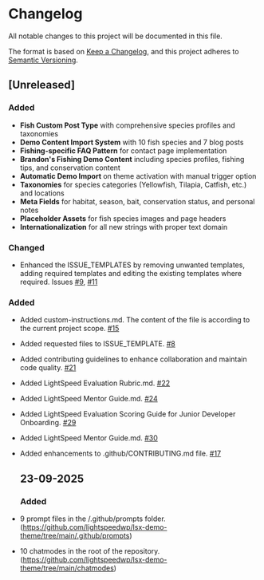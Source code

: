 # Changelog

All notable changes to this project will be documented in this file.

The format is based on [Keep a Changelog](https://keepachangelog.com/en/1.1.0/),
and this project adheres to [Semantic Versioning](https://semver.org/spec/v2.0.0.html).

## [Unreleased]

### Added
- **Fish Custom Post Type** with comprehensive species profiles and taxonomies
- **Demo Content Import System** with 10 fish species and 7 blog posts
- **Fishing-specific FAQ Pattern** for contact page implementation
- **Brandon's Fishing Demo Content** including species profiles, fishing tips, and conservation content
- **Automatic Demo Import** on theme activation with manual trigger option
- **Taxonomies** for species categories (Yellowfish, Tilapia, Catfish, etc.) and locations
- **Meta Fields** for habitat, season, bait, conservation status, and personal notes
- **Placeholder Assets** for fish species images and page headers
- **Internationalization** for all new strings with proper text domain

### Changed
- Enhanced the ISSUE_TEMPLATES by removing unwanted templates, adding required templates and editing the existing templates where required. Issues [#9](https://github.com/lightspeedwp/lsx-demo-theme/issues/9), [#11](https://github.com/lightspeedwp/lsx-demo-theme/issues/11)
### Added
- Added custom-instructions.md. The content of the file is according to the current project scope. [#15](https://github.com/lightspeedwp/lsx-demo-theme/issues/15)
- Added requested files to ISSUE_TEMPLATE. [#8](https://github.com/lightspeedwp/lsx-demo-theme/pull/8)
- Added contributing guidelines to enhance collaboration and maintain code quality. [#21](https://github.com/lightspeedwp/lsx-demo-theme/pull/21)
- Added LightSpeed Evaluation Rubric.md. [#22](https://github.com/lightspeedwp/lsx-demo-theme/issues/22)
- Added LightSpeed Mentor Guide.md. [#24](https://github.com/lightspeedwp/lsx-demo-theme/issues/24)
- Added LightSpeed Evaluation Scoring Guide for Junior Developer Onboarding. [#29](https://github.com/lightspeedwp/lsx-demo-theme/pull/29)
- Added LightSpeed Mentor Guide.md. [#30](https://github.com/lightspeedwp/lsx-demo-theme/pull/30)
- Added enhancements to .github/CONTRIBUTING.md file. [#17](https://github.com/lightspeedwp/lsx-demo-theme/issues/17)


  ## 23-09-2025

  ### Added
- 9 prompt files in the /.github/prompts folder. (https://github.com/lightspeedwp/lsx-demo-theme/tree/main/.github/prompts)
- 10 chatmodes in the root of the repository. (https://github.com/lightspeedwp/lsx-demo-theme/tree/main/chatmodes)
